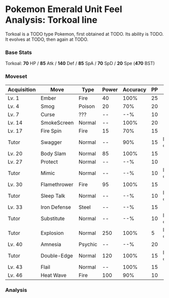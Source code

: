 # Pokemon Emerald Unit Feel Analysis: Torkoal line

Torkoal is a TODO type Pokemon, first obtained at TODO. Its ability is TODO. It evolves at TODO, then again at TODO.

### Base Stats

Torkoal: **70** HP / **85** Atk / **140** Def / **85** SpA / **70** SpD / **20** Spe (**470** BST)

### Moveset

|Acquisition|Move        |Type   |Power|Accuracy|PP |Notes                    |
|---        |---         |---    |---  |---     |---|---                      |
|Lv. 1      |Ember       |Fire   |40   |100%    |25 |                         |
|Lv. 4      |Smog        |Poison |20   |70%     |20 |                         |
|Lv. 7      |Curse       |???    |--   |--%     |10 |                         |
|Lv. 14     |SmokeScreen |Normal |--   |100%    |20 |                         |
|Lv. 17     |Fire Spin   |Fire   |15   |70%     |15 |                         |
|Tutor      |Swagger     |Normal |--   |90%     |15 |Emerald only             |
|Lv. 20     |Body Slam   |Normal |85   |100%    |15 |                         |
|Lv. 27     |Protect     |Normal |--   |--%     |10 |                         |
|Tutor      |Mimic       |Normal |--   |--%     |10 |Emerald only             |
|Lv. 30     |Flamethrower|Fire   |95   |100%    |15 |                         |
|Tutor      |Sleep Talk  |Normal |--   |--%     |10 |Emerald only             |
|Lv. 33     |Iron Defense|Steel  |--   |--%     |15 |                         |
|Tutor      |Substitute  |Normal |--   |--%     |10 |Emerald only             |
|Tutor      |Explosion   |Normal |250  |100%    |5  |Emerald only             |
|Lv. 40     |Amnesia     |Psychic|--   |--%     |20 |                         |
|Tutor      |Double-Edge |Normal |120  |100%    |15 |Emerald only             |
|Lv. 43     |Flail       |Normal |--   |100%    |15 |                         |
|Lv. 46     |Heat Wave   |Fire   |100  |90%     |10 |                         |

### Analysis